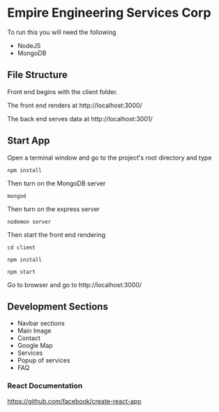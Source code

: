 # Empire Engineering Services Corp

To run this you will need the following

- NodeJS
- MongoDB

## File Structure

Front end begins with the client folder.

The front end renders at http://localhost:3000/

The back end serves data at http://localhost:3001/

## Start App

Open a terminal window and go to the project's root directory and type

<code>npm install</code>

Then turn on the MongoDB server 

<code>mongod</code>

Then turn on the express server

<code>nodemon server</code>

Then start the front end rendering

<code>cd client</code>

<code>npm install</code>

<code>npm start</code>

Go to browser and go to http://localhost:3000/

## Development Sections

- Navbar sections
- Main Image
- Contact 
- Google Map
- Services
- Popup of services
- FAQ

### React Documentation

https://github.com/facebook/create-react-app